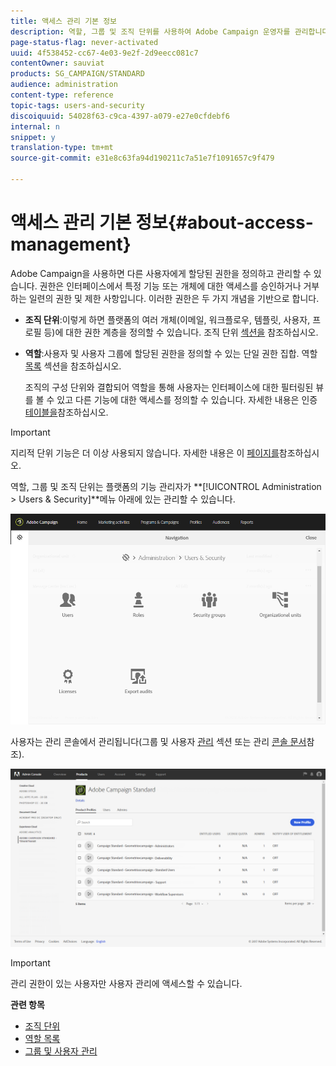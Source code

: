 ```yaml
---
title: 액세스 관리 기본 정보
description: 역할, 그룹 및 조직 단위를 사용하여 Adobe Campaign 운영자를 관리합니다.
page-status-flag: never-activated
uuid: 4f538452-cc67-4e03-9e2f-2d9eecc081c7
contentOwner: sauviat
products: SG_CAMPAIGN/STANDARD
audience: administration
content-type: reference
topic-tags: users-and-security
discoiquuid: 54028f63-c9ca-4397-a079-e27e0cfdebf6
internal: n
snippet: y
translation-type: tm+mt
source-git-commit: e31e8c63fa94d190211c7a51e7f1091657c9f479

---
```



# 액세스 관리 기본 정보{#about-access-management}

Adobe Campaign을 사용하면 다른 사용자에게 할당된 권한을 정의하고 관리할 수 있습니다. 권한은 인터페이스에서 특정 기능 또는 개체에 대한 액세스를 승인하거나 거부하는 일련의 권한 및 제한 사항입니다. 이러한 권한은 두 가지 개념을 기반으로 합니다.

* **조직 단위**:이렇게 하면 플랫폼의 여러 개체(이메일, 워크플로우, 템플릿, 사용자, 프로필 등)에 대한 권한 계층을 정의할 수 있습니다. 조직 단위 [섹션을](../../administration/using/organizational-units.md) 참조하십시오.
* **역할**:사용자 및 사용자 그룹에 할당된 권한을 정의할 수 있는 단일 권한 집합. 역할 [목록](../../administration/using/list-of-roles.md) 섹션을 참조하십시오.

   조직의 구성 단위와 결합되어 역할을 통해 사용자는 인터페이스에 대한 필터링된 뷰를 볼 수 있고 다른 기능에 대한 액세스를 정의할 수 있습니다. 자세한 내용은 인증 [테이블을](https://docs.campaign.adobe.com/doc/standard/en/Technotes/AdobeCampaign-ACSRights.pdf)참조하십시오.

>[!IMPORTANT]
>
>지리적 단위 기능은 더 이상 사용되지 않습니다. 자세한 내용은 이 [페이지를](https://helpx.adobe.com/campaign/kb/acs-deprecated-and-removed-features.html)참조하십시오.

역할, 그룹 및 조직 단위는 플랫폼의 기능 관리자가 **[!UICONTROL Administration > Users & Security]**메뉴 아래에 있는 관리할 수 있습니다.

![](assets/user_management_1.png)

사용자는 관리 콘솔에서 관리됩니다(그룹 및 사용자 [관리](../../administration/using/managing-groups-and-users.md) 섹션 또는 관리 [콘솔 문서](https://helpx.adobe.com/enterprise/managing/user-guide.html)참조).

![](assets/user_management_6.png)

>[!IMPORTANT]
>
>관리 권한이 있는 사용자만 사용자 관리에 액세스할 수 있습니다.

**관련 항목**

* [조직 단위](../../administration/using/organizational-units.md)
* [역할 목록](../../administration/using/list-of-roles.md)
* [그룹 및 사용자 관리](../../administration/using/managing-groups-and-users.md)

